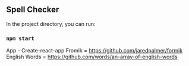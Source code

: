 

## Spell Checker

In the project directory, you can run:

### `npm start`

App - Create-react-app
Fromik = https://github.com/jaredpalmer/formik
English Words = https://github.com/words/an-array-of-english-words
